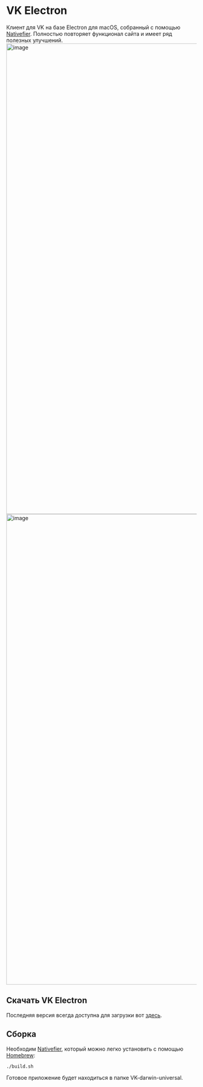 # VK Electron
Клиент для VK на базе Electron для macOS, собранный с помощью [Nativefier](https://github.com/nativefier/nativefier). Полностью повторяет функционал сайта и имеет ряд полезных улучшений.
<img width="1242" alt="image" src="https://user-images.githubusercontent.com/30198857/208247082-8bbed38b-c3af-408b-a891-921857ef9e95.png">
<img width="1242" alt="image" src="https://user-images.githubusercontent.com/30198857/208247121-7f5cd6f2-e9d2-4a88-a595-2cb07b54b72d.png">

## Скачать VK Electron
Последняя версия всегда доступна для загрузки вот [здесь](https://github.com/Ferbez/vk-macos-electron/releases).

## Сборка
Необходим [Nativefier](https://github.com/nativefier/nativefier), который можно легко установить с помощью [Homebrew](https://brew.sh):
```bash
./build.sh
```
Готовое приложение будет находиться в папке VK-darwin-universal.
